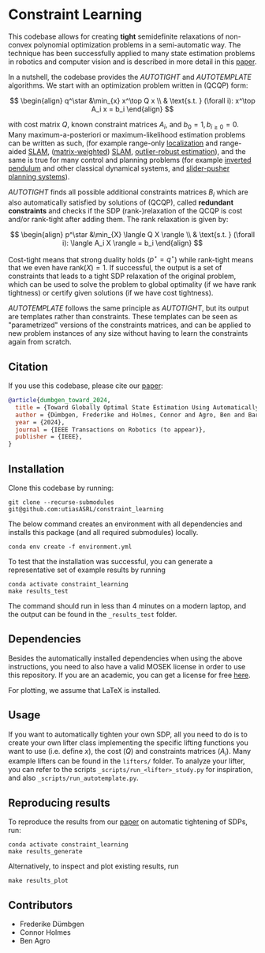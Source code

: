 # Constraint Learning

This codebase allows for creating **tight** semidefinite relaxations of non-convex polynomial optimization problems in a semi-automatic way. The technique has been successfully applied to many state estimation problems in robotics and computer vision and is described in more detail in this [paper](http://arxiv.org/abs/2308.05783). 

In a nutshell, the codebase provides the *AUTOTIGHT* and *AUTOTEMPLATE* algorithms. We start with an optimization problem written in (QCQP) form:

$$ 
\begin{align} q^\star &\min_{x} x^\top Q x  \\ 
& \text{s.t. } (\forall i): x^\top A_i x = b_i
\end{align} 
$$

with cost matrix $Q$, known constraint matrices $A_i$, and $b_0=1, b_{i\geq 0}=0$. Many maximum-a-posteriori or maximum-likelihood estimation problems can be written as such, (for example range-only [localization](https://arxiv.org/abs/2209.04266) and range-aided [SLAM](https://arxiv.org/abs/2302.11614), ([matrix-weighted](https://arxiv.org/abs/2308.07275)) [SLAM](https://arxiv.org/abs/1612.07386), [outlier-robust estimation](https://ieeexplore.ieee.org/abstract/document/9785843)), and the same is true for many control and planning problems (for example [inverted pendulum](https://arxiv.org/abs/2406.05846) and other classical dynamical systems, and [slider-pusher planning systems](https://arxiv.org/abs/2402.10312)). 

*AUTOTIGHT* finds all possible additional constraints matrices $B_i$ which are also automatically satisfied by solutions of (QCQP), called **redundant constraints** and checks if the SDP (rank-)relaxation of the QCQP is cost and/or rank-tight after adding them. The rank relaxation is given by:

$$ 
\begin{align} p^\star &\min_{X} \langle Q X \rangle  \\ 
& \text{s.t. } (\forall i): \langle A_i X \rangle = b_i
\end{align} 
$$

Cost-tight means that strong duality holds ($p^\star = q^\star$) while rank-tight means that we even have $\text{rank}(X)=1$.
If successful, the output is a set of constraints that leads to a tight SDP relaxation of the original problem, which can be used to solve the problem to global optimality (if we have rank tightness) or certify given solutions (if we have cost tightness). 

*AUTOTEMPLATE* follows the same principle as *AUTOTIGHT*, but its output are templates rather than constraints. These templates can be seen as "parametrized" versions of the constraints matrices, and can be applied to new problem instances of any size without having to learn the constraints again from scratch. 

## Citation
If you use this codebase, please cite our [paper](http://arxiv.org/abs/2308.05783):

```bibtex
@article{dumbgen_toward_2024,
  title = {Toward Globally Optimal State Estimation Using Automatically Tightened Semidefinite Relaxations},
  author = {Dümbgen, Frederike and Holmes, Connor and Agro, Ben and Barfoot, Timothy D.},
  year = {2024},
  journal = {IEEE Transactions on Robotics (to appear)},
  publisher = {IEEE},
}
```

## Installation

Clone this codebase by running:
```
git clone --recurse-submodules git@github.com:utiasASRL/constraint_learning
```

The below command creates an environment with all dependencies and installs this package (and all required submodules) locally.
```
conda env create -f environment.yml
```

To test that the installation was successful, you can generate a representative set of example results by running
```
conda activate constraint_learning 
make results_test
```
The command should run in less than 4 minutes on a modern laptop, and the output can be found in the `_results_test` folder.

## Dependencies

Besides the automatically installed dependencies when using the above instructions, you need to also have a valid MOSEK license in order to use this repository. If you are an academic, you can get a license for free [here](https://www.mosek.com/license/request/?i=acp).

For plotting, we assume that LaTeX is installed.

## Usage

If you want to automatically tighten your own SDP, all you need to do is to create your own lifter class implementing the specific lifting functions you want to use (i.e. define $x$), the cost ($Q$) and constraints matrices ($A_i$). Many example lifters can be found in the `lifters/` folder. To analyze your lifter, you can refer to the scripts `_scripts/run_<lifter>_study.py` for inspiration, and also `_scripts/run_autotemplate.py`.

## Reproducing results

To reproduce the results from our [paper](https://arxiv.org/abs/2308.05783) on automatic tightening of SDPs, run:
```
conda activate constraint_learning 
make results_generate
```

Alternatively, to inspect and plot existing results, run
```
make results_plot
```

## Contributors

- Frederike Dümbgen
- Connor Holmes
- Ben Agro
